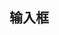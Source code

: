 
## 输入框

<!-- <script>
  export default {
    data () {
      return {
        value: 'this is a input component.'
      }
    }
  }
</script>

:::demo
```html
<vue-input :options="{}" v-model="value"></vue-input>
```
::: -->